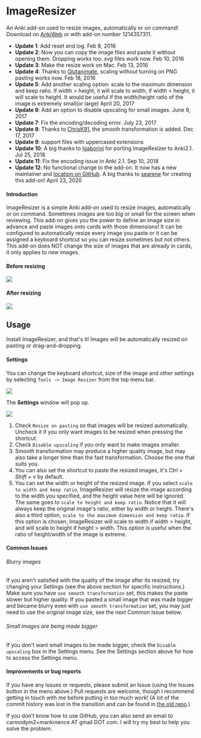 # ImageResizer
An Anki add-on used to resize images, automatically or on command! Download on [AnkiWeb](https://ankiweb.net/shared/info/1214357311) or with add-on number 1214357311.

<ul>
<li><b>Update 1</b>: Add reset and log. Feb 8, 2016</li>
<li><b>Update 2</b>: Now you can copy the image files and paste it without opening them. Dropping works too. <i>svg</i> files work now. Feb 10, 2016</li>
<li><b>Update 3</b>: Make the resize work on Mac. Feb 13, 2016</li>
<li><b>Update 4</b>: Thanks to <a href="https://github.com/Glutanimate" rel="nofollow">Glutanimate</a>, scaling without turning on PNG pasting works now. Feb 18, 2016</li>
<li><b>Update 5</b>: Add another scaling option: scale to the maximum dimension and keep ratio. If width &gt; height, it will scale to width, if width &lt; height, it will scale to height. It would be useful if the width/height ratio of the image is extremely small(or large) April 20, 2017</li>
<li><b>Update 6</b>: Add an option to disable upscaling for small images. June 9, 2017</li>
<li><b>Update 7</b>: Fix the encoding/decoding error. July 23, 2017</li>
<li><b>Update 8</b>: Thanks to <a href="https://github.com/ChrisK91" rel="nofollow">ChrisK91</a>, the smooth transformation is added. Dec 17, 2017</li>
<li><b>Update 9</b>: support files with uppercased extensions</li>
<li><b>Update 10</b>: A big thanks to <a href="https://github.com/lgaborini" rel="nofollow">lgaborini</a> for porting ImageResizer to Anki2.1. Jul 25, 2018</li>
<li><b>Update 11</b>: Fix the encoding issue in Anki 2.1. Sep 10, 2018</li>
<li><b>Update 12</b>: No functional change to the add-on. It now has a new maintainer and <a href="https://github.com/mankinence/ImageResizer" rel="nofollow">location on GitHub</a>. A big thanks to <a href="https://github.com/searene" rel="nofollow">searene</a> for creating this add-on! April 23, 2020</li>
</ul>

#### Introduction

ImageResizer is a simple Anki add-on used to resize images, automatically or on command.
Sometimes images are too big or small for the screen when reviewing.
This add-on gives you the power to define an image size in advance and paste images onto cards with those dimensions!
It can be configured to automatically resize every image you paste or it can be assigned a keyboard shortcut so you can resize sometimes but not others.
This add-on does NOT change the size of images that are already in cards, it only applies to new images.

#### Before resizing

<img src="http://i.imgur.com/54kbvhl.jpg">

#### After resizing

<img src="http://i.imgur.com/hQ1zeMU.png">

## Usage

Install ImageResizer, and that's it! Images will be automatically resized on pasting or drag-and-dropping.

#### Settings

You can change the keyboard shortcut, size of the image and other settings by selecting `Tools -> Image Resizer` from the top menu bar.

<img src="http://i.imgur.com/ylv6iQK.png">

The <b>Settings</b> window will pop up.

<img src="https://i.imgur.com/xqPGEfy.png">

1. Check `Resize on pasting` so that images will be resized automatically. Uncheck it if you only want images to be resized when pressing the shortcut.
2. Check `Disable upscaling` if you only want to make images smaller.
3. Smooth transformation may produce a higher quality image, but may also take a longer time than the fast transformation. Choose the one that suits you.
4. You can also set the shortcut to paste the resized images, it's <i>Ctrl + Shift + v</i> by default.
5. You can set the width or height of the resized image.
If you select `scale to width and keep ratio`, ImageResizer will resize the image according to the width you specified,
and the height value here will be ignored. The same goes to `scale to height and keep ratio`.
Notice that it will always keep the original image's ratio, either by width or height.
There's also a third option, `scale to the maximum dimension and keep ratio`.
If this option is chosen, ImageResizer will scale to width if width > height,
and will scale to height if height > width.
This option is useful when the ratio of height/width of the image is extreme.

#### Common Issues

###### Blurry images
If you aren't satisfied with the quality of the image after its resized, try changing your Settings (see the above section for specific instructions.)
Make sure you have `use smooth transformation` set, this makes the paste slower but higher quality.
If you pasted a small image that was made bigger and became blurry even with `use smooth transformation` set,
you may just need to use the original image size, see the next Common Issue below.

###### Small images are being made bigger
If you don't want small images to be made bigger, check the `Disable upscaling` box in the Settings menu.
See the Settings section above for how to access the Settings menu.

#### Improvements or bug reports

If you have any issues or requests, please submit an Issue (using the Issues button in the menu above.) 
Pull requests are welcome, though I recommend getting in touch with me before putting in too much work! (A lot of the commit history was lost in the transition and can be found in [the old repo](https://github.com/searene/Anki-Addons).)

If you don't know how to use GitHub, you can also send an email to carmodym2+mankinence AT gmail DOT com.
I will try my best to help you solve the problem.
